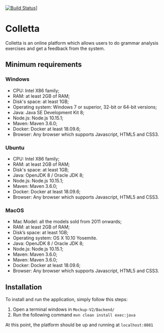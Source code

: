 [![Build Status](https://travis-ci.org/SWEightgroup/Development.svg?branch=master)](https://travis-ci.org/SWEightgroup/Development)]

# Colletta


Colletta is an online platform which allows users to do grammar analysis exercises and get a feedback from the system.

## Minimum requirements
### Windows
* CPU: Intel X86 family;
* RAM: at least 2GB of RAM;
* Disk's space: at least 1GB;
* Operating system: Windows 7 or superior, 32-bit or 64-bit versions;
* Java: Java SE Development Kit 8;
* Node.js: Node.js 10.15.1;
* Maven: Maven 3.6.0;
* Docker: Docker at least 18.09.6;  
* Browser: Any browser which supports Javascript, HTML5 and CSS3.

### Ubuntu
* CPU: Intel X86 family;
* RAM: at least 2GB of RAM;
* Disk's space: at least 1GB;
* Java: OpenJDK 8 / Oracle JDK 8;
* Node.js: Node.js 10.15.1;
* Maven: Maven 3.6.0;
* Docker: Docker at least 18.09.6; 
* Browser: Any browser which supports Javascript, HTML5 and CSS3.

### MacOS
* Mac Model: all the models sold from 2011 onwards;
* RAM: at least 2GB of RAM;
* Disk’s space: at least 1GB;
* Operating system: OS X 10.10 Yosemite.
* Java: OpenJDK 8 / Oracle JDK 8;
* Node.js: Node.js 10.15.1;
* Maven: Maven 3.6.0;
* Maven: Maven 3.6.0;
* Docker: Docker at least 18.09.6;  
* Browser: Any browser which supports Javascript, HTML5 and CSS3.

## Installation
To install and run the application, simply follow this steps:

1. Open a terminal windows in `Mockup-V2/Backend/`
2. Run the following command `mvn clean install exec:java`

At this point, the platform should be up and running at `localhost:8081`

